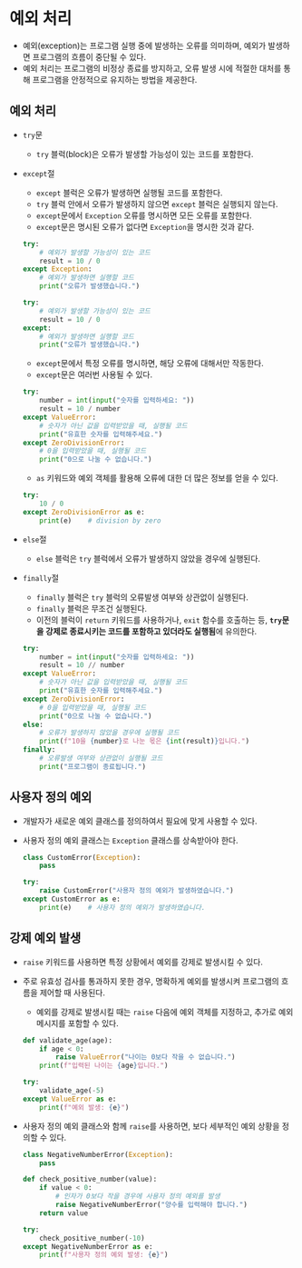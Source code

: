 # 예외 처리

-  예외(exception)는 프로그램 실행 중에 발생하는 오류를 의미하며, 예외가 발생하면 프로그램의 흐름이 중단될 수 있다.
- 예외 처리는 프로그램의 비정상 종료를 방지하고, 오류 발생 시에 적절한 대처를 통해 프로그램을 안정적으로 유지하는 방법을 제공한다.

## 예외 처리

- `try`문
  - `try` 블럭(block)은 오류가 발생할 가능성이 있는 코드를 포함한다.
- `except`절
  - `except` 블럭은 오류가 발생하면 실행될 코드를 포함한다.
  - `try` 블럭 안에서 오류가 발생하지 않으면 `except` 블럭은 실행되지 않는다.
  - `except`문에서 `Exception` 오류를 명시하면 모든 오류를 포함한다.
  - `except`문은 명시된 오류가 없다면 `Exception`을 명시한 것과 같다.

  ```py
  try:
      # 예외가 발생할 가능성이 있는 코드
      result = 10 / 0
  except Exception:
      # 예외가 발생하면 실행할 코드
      print("오류가 발생했습니다.")
  ```

  ```py
  try:
      # 예외가 발생할 가능성이 있는 코드
      result = 10 / 0
  except:
      # 예외가 발생하면 실행할 코드
      print("오류가 발생했습니다.")
  ```

  - `except`문에서 특정 오류를 명시하면, 해당 오류에 대해서만 작동한다.
  - `except`문은 여러번 사용될 수 있다.

  ```py
  try:
      number = int(input("숫자를 입력하세요: "))
      result = 10 / number
  except ValueError:
      # 숫자가 아닌 값을 입력받았을 때, 실행될 코드
      print("유효한 숫자를 입력해주세요.")
  except ZeroDivisionError:
      # 0을 입력받았을 때, 실행될 코드
      print("0으로 나눌 수 없습니다.")
  ```

  - `as` 키워드와 예외 객체를 활용해 오류에 대한 더 많은 정보를 얻을 수 있다.

  ```py
  try:
      10 / 0
  except ZeroDivisionError as e:
      print(e)    # division by zero
  ```

- `else`절
  - `else` 블럭은 `try` 블럭에서 오류가 발생하지 않았을 경우에 실행된다.
- `finally`절
  - `finally` 블럭은 `try` 블럭의 오류발생 여부와 상관없이 실행된다.
  - `finally` 블럭은 무조건 실행된다.
  - 이전의 블럭이 `return` 키워드를 사용하거나, `exit` 함수를 호출하는 등, **`try`문을 강제로 종료시키는 코드를 포함하고 있더라도 실행됨**에 유의한다.

  ```py
  try:
      number = int(input("숫자를 입력하세요: "))
      result = 10 // number
  except ValueError:
      # 숫자가 아닌 값을 입력받았을 때, 실행될 코드
      print("유효한 숫자를 입력해주세요.")
  except ZeroDivisionError:
      # 0을 입력받았을 때, 실행될 코드
      print("0으로 나눌 수 없습니다.")
  else:
      # 오류가 발생하지 않았을 경우에 실행될 코드
      print(f"10을 {number}로 나눈 몫은 {int(result)}입니다.")
  finally:
      # 오류발생 여부와 상관없이 실행될 코드
      print("프로그램이 종료됩니다.")
  ```

## 사용자 정의 예외

- 개발자가 새로운 예외 클래스를 정의하여서 필요에 맞게 사용할 수 있다.
- 사용자 정의 예외 클래스는 `Exception` 클래스를 상속받아야 한다.

  ```py
  class CustomError(Exception):
      pass
  ```

  ```py
  try:
      raise CustomError("사용자 정의 예외가 발생하였습니다.")
  except CustomError as e:
      print(e)    # 사용자 정의 예외가 발생하였습니다.
  ```

## 강제 예외 발생

- `raise` 키워드를 사용하면 특정 상황에서 예외를 강제로 발생시킬 수 있다.
- 주로 유효성 검사를 통과하지 못한 경우, 명확하게 예외를 발생시켜 프로그램의 흐름을 제어할 때 사용된다.
  - 예외를 강제로 발생시킬 때는 `raise` 다음에 예외 객체를 지정하고, 추가로 예외 메시지를 포함할 수 있다.

  ```py
  def validate_age(age):
      if age < 0:
          raise ValueError("나이는 0보다 작을 수 없습니다.")
      print(f"입력된 나이는 {age}입니다.")

  try:
      validate_age(-5)
  except ValueError as e:
      print(f"예외 발생: {e}")
  ```

- 사용자 정의 예외 클래스와 함께 `raise`를 사용하면, 보다 세부적인 예외 상황을 정의할 수 있다.

  ```py
  class NegativeNumberError(Exception):
      pass

  def check_positive_number(value):
      if value < 0:
          # 인자가 0보다 작을 경우에 사용자 정의 예외를 발생
          raise NegativeNumberError("양수를 입력해야 합니다.")
      return value

  try:
      check_positive_number(-10)
  except NegativeNumberError as e:
      print(f"사용자 정의 예외 발생: {e}")
  ```

